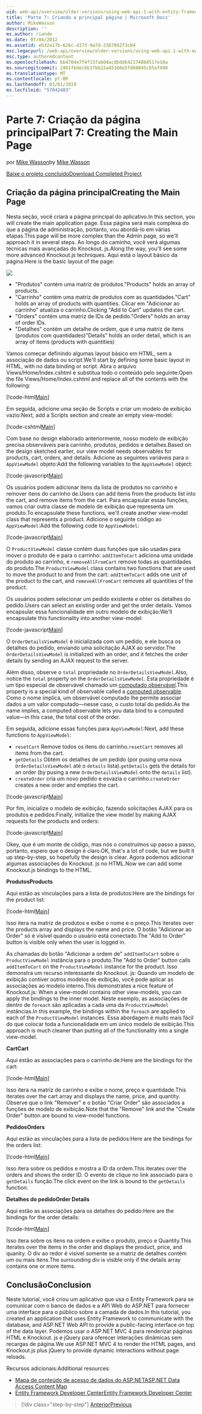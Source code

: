 ```yaml
---
uid: web-api/overview/older-versions/using-web-api-1-with-entity-framework-5/using-web-api-with-entity-framework-part-7
title: 'Parte 7: Criando a principal página | Microsoft Docs'
author: MikeWasson
description: ''
ms.author: riande
ms.date: 07/04/2012
ms.assetid: eb32a17b-626c-4373-9a7d-3387992f3c04
msc.legacyurl: /web-api/overview/older-versions/using-web-api-1-with-entity-framework-5/using-web-api-with-entity-framework-part-7
msc.type: authoredcontent
ms.openlocfilehash: bb4704e7f4f13fab04acdbdd642174884517e18a
ms.sourcegitcommit: 24b1f6decbb17bb22a45166e5fdb0845c65af498
ms.translationtype: MT
ms.contentlocale: pt-BR
ms.lasthandoff: 03/01/2019
ms.locfileid: "57042403"
---
```

<a name="part-7-creating-the-main-page"></a><span data-ttu-id="a4430-102">Parte 7: Criação da página principal</span><span class="sxs-lookup"><span data-stu-id="a4430-102">Part 7: Creating the Main Page</span></span>
====================
<span data-ttu-id="a4430-103">por [Mike Wasson](https://github.com/MikeWasson)</span><span class="sxs-lookup"><span data-stu-id="a4430-103">by [Mike Wasson](https://github.com/MikeWasson)</span></span>

[<span data-ttu-id="a4430-104">Baixe o projeto concluído</span><span class="sxs-lookup"><span data-stu-id="a4430-104">Download Completed Project</span></span>](http://code.msdn.microsoft.com/ASP-NET-Web-API-with-afa30545)

## <a name="creating-the-main-page"></a><span data-ttu-id="a4430-105">Criação da página principal</span><span class="sxs-lookup"><span data-stu-id="a4430-105">Creating the Main Page</span></span>

<span data-ttu-id="a4430-106">Nesta seção, você criará a página principal do aplicativo.</span><span class="sxs-lookup"><span data-stu-id="a4430-106">In this section, you will create the main application page.</span></span> <span data-ttu-id="a4430-107">Essa página será mais complexa do que a página de administração, portanto, vou abordá-lo em várias etapas.</span><span class="sxs-lookup"><span data-stu-id="a4430-107">This page will be more complex than the Admin page, so we'll approach it in several steps.</span></span> <span data-ttu-id="a4430-108">Ao longo do caminho, você verá algumas técnicas mais avançadas do Knockout. js.</span><span class="sxs-lookup"><span data-stu-id="a4430-108">Along the way, you'll see some more advanced Knockout.js techniques.</span></span> <span data-ttu-id="a4430-109">Aqui está o layout básico da página:</span><span class="sxs-lookup"><span data-stu-id="a4430-109">Here is the basic layout of the page:</span></span>

![](using-web-api-with-entity-framework-part-7/_static/image1.png)

- <span data-ttu-id="a4430-110">"Produtos" contém uma matriz de produtos.</span><span class="sxs-lookup"><span data-stu-id="a4430-110">"Products" holds an array of products.</span></span>
- <span data-ttu-id="a4430-111">"Carrinho" contém uma matriz de produtos com as quantidades.</span><span class="sxs-lookup"><span data-stu-id="a4430-111">"Cart" holds an array of products with quantities.</span></span> <span data-ttu-id="a4430-112">Clicar em "Adicionar ao carrinho" atualiza o carrinho.</span><span class="sxs-lookup"><span data-stu-id="a4430-112">Clicking "Add to Cart" updates the cart.</span></span>
- <span data-ttu-id="a4430-113">"Orders" contém uma matriz de IDs de pedido.</span><span class="sxs-lookup"><span data-stu-id="a4430-113">"Orders" holds an array of order IDs.</span></span>
- <span data-ttu-id="a4430-114">"Detalhes" contém um detalhe de ordem, que é uma matriz de itens (produtos com quantidades)</span><span class="sxs-lookup"><span data-stu-id="a4430-114">"Details" holds an order detail, which is an array of items (products with quantities)</span></span>

<span data-ttu-id="a4430-115">Vamos começar definindo algumas layout básico em HTML, sem a associação de dados ou script.</span><span class="sxs-lookup"><span data-stu-id="a4430-115">We'll start by defining some basic layout in HTML, with no data binding or script.</span></span> <span data-ttu-id="a4430-116">Abra o arquivo Views/Home/Index.cshtml e substitua todo o conteúdo pelo seguinte:</span><span class="sxs-lookup"><span data-stu-id="a4430-116">Open the file Views/Home/Index.cshtml and replace all of the contents with the following:</span></span>

[!code-html[Main](using-web-api-with-entity-framework-part-7/samples/sample1.html)]

<span data-ttu-id="a4430-117">Em seguida, adicione uma seção de Scripts e criar um modelo de exibição vazio:</span><span class="sxs-lookup"><span data-stu-id="a4430-117">Next, add a Scripts section and create an empty view-model:</span></span>

[!code-cshtml[Main](using-web-api-with-entity-framework-part-7/samples/sample2.cshtml)]

<span data-ttu-id="a4430-118">Com base no design elaborado anteriormente, nosso modelo de exibição precisa observáveis para carrinho, produtos, pedidos e detalhes.</span><span class="sxs-lookup"><span data-stu-id="a4430-118">Based on the design sketched earlier, our view model needs observables for products, cart, orders, and details.</span></span> <span data-ttu-id="a4430-119">Adicione as seguintes variáveis para o `AppViewModel` objeto:</span><span class="sxs-lookup"><span data-stu-id="a4430-119">Add the following variables to the `AppViewModel` object:</span></span>

[!code-javascript[Main](using-web-api-with-entity-framework-part-7/samples/sample3.js)]

<span data-ttu-id="a4430-120">Os usuários podem adicionar itens da lista de produtos no carrinho e remover itens do carrinho de.</span><span class="sxs-lookup"><span data-stu-id="a4430-120">Users can add items from the products list into the cart, and remove items from the cart.</span></span> <span data-ttu-id="a4430-121">Para encapsular essas funções, vamos criar outra classe de modelo de exibição que representa um produto.</span><span class="sxs-lookup"><span data-stu-id="a4430-121">To encapsulate these functions, we'll create another view-model class that represents a product.</span></span> <span data-ttu-id="a4430-122">Adicione o seguinte código ao `AppViewModel`:</span><span class="sxs-lookup"><span data-stu-id="a4430-122">Add the following code to `AppViewModel`:</span></span>

[!code-javascript[Main](using-web-api-with-entity-framework-part-7/samples/sample4.js?highlight=4)]

<span data-ttu-id="a4430-123">O `ProductViewModel` classe contém duas funções que são usadas para mover o produto de e para o carrinho: `addItemToCart` adiciona uma unidade do produto ao carrinho, e `removeAllFromCart` remove todas as quantidades do produto.</span><span class="sxs-lookup"><span data-stu-id="a4430-123">The `ProductViewModel` class contains two functions that are used to move the product to and from the cart: `addItemToCart` adds one unit of the product to the cart, and `removeAllFromCart` removes all quantities of the product.</span></span>

<span data-ttu-id="a4430-124">Os usuários podem selecionar um pedido existente e obter os detalhes do pedido.</span><span class="sxs-lookup"><span data-stu-id="a4430-124">Users can select an existing order and get the order details.</span></span> <span data-ttu-id="a4430-125">Vamos encapsular essa funcionalidade em outro modelo de exibição:</span><span class="sxs-lookup"><span data-stu-id="a4430-125">We'll encapsulate this functionality into another view-model:</span></span>

[!code-javascript[Main](using-web-api-with-entity-framework-part-7/samples/sample5.js?highlight=4)]

<span data-ttu-id="a4430-126">O `OrderDetailsViewModel` é inicializada com um pedido, e ele busca os detalhes do pedido, enviando uma solicitação AJAX ao servidor.</span><span class="sxs-lookup"><span data-stu-id="a4430-126">The `OrderDetailsViewModel` is initialized with an order, and it fetches the order details by sending an AJAX request to the server.</span></span>

<span data-ttu-id="a4430-127">Além disso, observe o `total` propriedade no `OrderDetailsViewModel`.</span><span class="sxs-lookup"><span data-stu-id="a4430-127">Also, notice the `total` property on the `OrderDetailsViewModel`.</span></span> <span data-ttu-id="a4430-128">Esta propriedade é um tipo especial de observável chamado um [computado observável](http://knockoutjs.com/documentation/computedObservables.html).</span><span class="sxs-lookup"><span data-stu-id="a4430-128">This property is a special kind of observable called a [computed observable](http://knockoutjs.com/documentation/computedObservables.html).</span></span> <span data-ttu-id="a4430-129">Como o nome implica, um observável computado lhe permite associar dados a um valor computado&#8212;nesse caso, o custo total do pedido.</span><span class="sxs-lookup"><span data-stu-id="a4430-129">As the name implies, a computed observable lets you data bind to a computed value&#8212;in this case, the total cost of the order.</span></span>

<span data-ttu-id="a4430-130">Em seguida, adicione essas funções para `AppViewModel`:</span><span class="sxs-lookup"><span data-stu-id="a4430-130">Next, add these functions to `AppViewModel`:</span></span>

- <span data-ttu-id="a4430-131">`resetCart` Remove todos os itens do carrinho.</span><span class="sxs-lookup"><span data-stu-id="a4430-131">`resetCart` removes all items from the cart.</span></span>
- <span data-ttu-id="a4430-132">`getDetails` Obtém os detalhes de um pedido (por pusing uma nova `OrderDetailsViewModel` até o `details` lista).</span><span class="sxs-lookup"><span data-stu-id="a4430-132">`getDetails` gets the details for an order (by pusing a new `OrderDetailsViewModel` onto the `details` list).</span></span>
- <span data-ttu-id="a4430-133">`createOrder` cria um novo pedido e esvazia o carrinho.</span><span class="sxs-lookup"><span data-stu-id="a4430-133">`createOrder` creates a new order and empties the cart.</span></span>


[!code-javascript[Main](using-web-api-with-entity-framework-part-7/samples/sample6.js?highlight=4)]

<span data-ttu-id="a4430-134">Por fim, inicialize o modelo de exibição, fazendo solicitações AJAX para os produtos e pedidos:</span><span class="sxs-lookup"><span data-stu-id="a4430-134">Finally, initialize the view model by making AJAX requests for the products and orders:</span></span>

[!code-javascript[Main](using-web-api-with-entity-framework-part-7/samples/sample7.js)]

<span data-ttu-id="a4430-135">Okey, que é um monte de código, mas nós o construímos up passo a passo, portanto, espero que o design é claro.</span><span class="sxs-lookup"><span data-stu-id="a4430-135">OK, that's a lot of code, but we built it up step-by-step, so hopefully the design is clear.</span></span> <span data-ttu-id="a4430-136">Agora podemos adicionar algumas associações do Knockout. js no HTML.</span><span class="sxs-lookup"><span data-stu-id="a4430-136">Now we can add some Knockout.js bindings to the HTML.</span></span>

<span data-ttu-id="a4430-137">**Produtos**</span><span class="sxs-lookup"><span data-stu-id="a4430-137">**Products**</span></span>

<span data-ttu-id="a4430-138">Aqui estão as vinculações para a lista de produtos:</span><span class="sxs-lookup"><span data-stu-id="a4430-138">Here are the bindings for the product list:</span></span>

[!code-html[Main](using-web-api-with-entity-framework-part-7/samples/sample8.html)]

<span data-ttu-id="a4430-139">Isso itera na matriz de produtos e exibe o nome e o preço.</span><span class="sxs-lookup"><span data-stu-id="a4430-139">This iterates over the products array and displays the name and price.</span></span> <span data-ttu-id="a4430-140">O botão "Adicionar ao Order" só é visível quando o usuário está conectado.</span><span class="sxs-lookup"><span data-stu-id="a4430-140">The "Add to Order" button is visible only when the user is logged in.</span></span>

<span data-ttu-id="a4430-141">As chamadas do botão "Adicionar a ordem de" `addItemToCart` sobre o `ProductViewModel` instância para o produto.</span><span class="sxs-lookup"><span data-stu-id="a4430-141">The "Add to Order" button calls `addItemToCart` on the `ProductViewModel` instance for the product.</span></span> <span data-ttu-id="a4430-142">Isso demonstra um recurso interessante do Knockout. js: Quando um modelo de exibição contiver outros modelos de exibição, você pode aplicar as associações ao modelo interno.</span><span class="sxs-lookup"><span data-stu-id="a4430-142">This demonstrates a nice feature of Knockout.js: When a view-model contains other view-models, you can apply the bindings to the inner model.</span></span> <span data-ttu-id="a4430-143">Neste exemplo, as associações de dentro de `foreach` são aplicadas a cada uma da `ProductViewModel` instâncias.</span><span class="sxs-lookup"><span data-stu-id="a4430-143">In this example, the bindings within the `foreach` are applied to each of the `ProductViewModel` instances.</span></span> <span data-ttu-id="a4430-144">Essa abordagem é muito mais fácil do que colocar toda a funcionalidade em um único modelo de exibição.</span><span class="sxs-lookup"><span data-stu-id="a4430-144">This approach is much cleaner than putting all of the functionality into a single view-model.</span></span>

<span data-ttu-id="a4430-145">**Cart**</span><span class="sxs-lookup"><span data-stu-id="a4430-145">**Cart**</span></span>

<span data-ttu-id="a4430-146">Aqui estão as associações para o carrinho de:</span><span class="sxs-lookup"><span data-stu-id="a4430-146">Here are the bindings for the cart:</span></span>

[!code-html[Main](using-web-api-with-entity-framework-part-7/samples/sample9.html)]

<span data-ttu-id="a4430-147">Isso itera na matriz de carrinho e exibe o nome, preço e quantidade.</span><span class="sxs-lookup"><span data-stu-id="a4430-147">This iterates over the cart array and displays the name, price, and quantity.</span></span> <span data-ttu-id="a4430-148">Observe que o link "Remover" e o botão "Criar Order" são associados a funções de modelo de exibição.</span><span class="sxs-lookup"><span data-stu-id="a4430-148">Note that the "Remove" link and the "Create Order" button are bound to view-model functions.</span></span>

<span data-ttu-id="a4430-149">**Pedidos**</span><span class="sxs-lookup"><span data-stu-id="a4430-149">**Orders**</span></span>

<span data-ttu-id="a4430-150">Aqui estão as vinculações para a lista de pedidos:</span><span class="sxs-lookup"><span data-stu-id="a4430-150">Here are the bindings for the orders list:</span></span>

[!code-html[Main](using-web-api-with-entity-framework-part-7/samples/sample10.html)]

<span data-ttu-id="a4430-151">Isso itera sobre os pedidos e mostra a ID da ordem.</span><span class="sxs-lookup"><span data-stu-id="a4430-151">This iterates over the orders and shows the order ID.</span></span> <span data-ttu-id="a4430-152">O evento de clique no link associado para o `getDetails` função.</span><span class="sxs-lookup"><span data-stu-id="a4430-152">The click event on the link is bound to the `getDetails` function.</span></span>

<span data-ttu-id="a4430-153">**Detalhes do pedido**</span><span class="sxs-lookup"><span data-stu-id="a4430-153">**Order Details**</span></span>

<span data-ttu-id="a4430-154">Aqui estão as associações para os detalhes do pedido:</span><span class="sxs-lookup"><span data-stu-id="a4430-154">Here are the bindings for the order details:</span></span>

[!code-html[Main](using-web-api-with-entity-framework-part-7/samples/sample11.html)]

<span data-ttu-id="a4430-155">Isso itera sobre os itens na ordem e exibe o produto, preço e Quantity.</span><span class="sxs-lookup"><span data-stu-id="a4430-155">This iterates over the items in the order and displays the product, price, and quanity.</span></span> <span data-ttu-id="a4430-156">O div ao redor é visível somente se a matriz de detalhes contém um ou mais itens.</span><span class="sxs-lookup"><span data-stu-id="a4430-156">The surrounding div is visible only if the details array contains one or more items.</span></span>

## <a name="conclusion"></a><span data-ttu-id="a4430-157">Conclusão</span><span class="sxs-lookup"><span data-stu-id="a4430-157">Conclusion</span></span>

<span data-ttu-id="a4430-158">Neste tutorial, você criou um aplicativo que usa o Entity Framework para se comunicar com o banco de dados e a API Web do ASP.NET para fornecer uma interface para o público sobre a camada de dados.</span><span class="sxs-lookup"><span data-stu-id="a4430-158">In this tutorial, you created an application that uses Entity Framework to communicate with the database, and ASP.NET Web API to provide a public-facing interface on top of the data layer.</span></span> <span data-ttu-id="a4430-159">Podemos usar o ASP.NET MVC 4 para renderizar páginas HTML e Knockout. js e jQuery para oferecer interações dinâmicas sem recargas de página.</span><span class="sxs-lookup"><span data-stu-id="a4430-159">We use ASP.NET MVC 4 to render the HTML pages, and Knockout.js plus jQuery to provide dynamic interactions without page reloads.</span></span>

<span data-ttu-id="a4430-160">Recursos adicionais:</span><span class="sxs-lookup"><span data-stu-id="a4430-160">Additional resources:</span></span>

- [<span data-ttu-id="a4430-161">Mapa de conteúdo de acesso de dados do ASP.NET</span><span class="sxs-lookup"><span data-stu-id="a4430-161">ASP.NET Data Access Content Map</span></span>](https://msdn.microsoft.com/library/6759sth4.aspx)
- [<span data-ttu-id="a4430-162">Entity Framework Developer Center</span><span class="sxs-lookup"><span data-stu-id="a4430-162">Entity Framework Developer Center</span></span>](https://msdn.microsoft.com/data/ef)

> [!div class="step-by-step"]
> [<span data-ttu-id="a4430-163">Anterior</span><span class="sxs-lookup"><span data-stu-id="a4430-163">Previous</span></span>](using-web-api-with-entity-framework-part-6.md)
